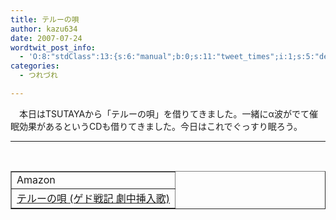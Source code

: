 ```yaml
---
title: テルーの唄
author: kazu634
date: 2007-07-24
wordtwit_post_info:
  - 'O:8:"stdClass":13:{s:6:"manual";b:0;s:11:"tweet_times";i:1;s:5:"delay";i:0;s:7:"enabled";i:1;s:10:"separation";s:2:"60";s:7:"version";s:3:"3.7";s:14:"tweet_template";b:0;s:6:"status";i:2;s:6:"result";a:0:{}s:13:"tweet_counter";i:2;s:13:"tweet_log_ids";a:1:{i:0;i:3093;}s:9:"hash_tags";a:0:{}s:8:"accounts";a:1:{i:0;s:7:"kazu634";}}'
categories:
  - つれづれ

---
```

<div class="section">
<p>
    　本日はTSUTAYAから「テルーの唄」を借りてきました。一緒にα波がでて催眠効果があるというCDも借りてきました。今日はこれでぐっすり眠ろう。
</p>
  
<hr />
  
<center>
<br /> 
    
<table cellspacing="0" cellpadding="2" border="1">
<tr valign="top">
<td>
          Amazon
</td>
</tr>
      
<tr valign="top">
<td>
<a href="https://www.amazon.co.jp/exec/obidos/ASIN/B000FAOCNQ/goodpic-22/" onclick="__gaTracker('send', 'event', 'outbound-article', 'https://www.amazon.co.jp/exec/obidos/ASIN/B000FAOCNQ/goodpic-22/', 'テルーの唄 (ゲド戦記 劇中挿入歌)');" target="_top">テルーの唄 (ゲド戦記 劇中挿入歌)</a>
</td>
</tr>
</table>
    
<p>
</center></div>
